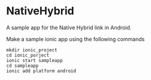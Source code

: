 # NativeHybrid
 A sample app for the Native Hybrid link in Android.
 
 Make a sample ionic app using the following commands
 
  ```shell
  mkdir ionic_project
  cd ionic_porject
  ionic start sampleapp
  cd sampleapp
  ionic add platform android
  ```
